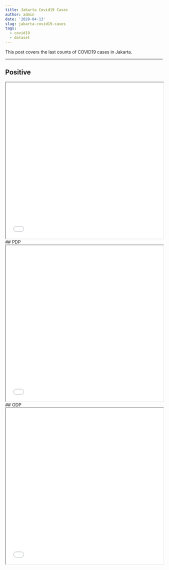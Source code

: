 ```yaml
---
title: Jakarta Covid19 Cases
author: admin
date: '2020-04-13'
slug: jakarta-covid19-cases
tags:
  - covid19
  - dataset
---
```


This post covers the last counts of COVID19 cases in Jakarta.
<!--more-->
---

## Positive
<iframe seamless src="/content/leafmap/leafMapPOSITIF.html" width="100%" height="500"></iframe>
## PDP
<iframe seamless src="/content/leafmap/leafMapPDP.html" width="100%" height="500"></iframe>
## ODP
<iframe seamless src="/content/leafmap/leafMapODP.html" width="100%" height="500"></iframe>